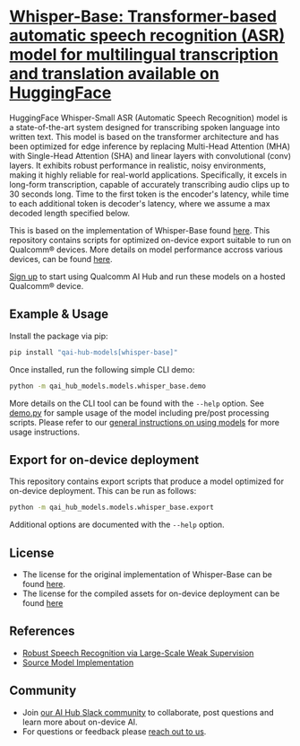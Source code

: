 # [Whisper-Base: Transformer-based automatic speech recognition (ASR) model for multilingual transcription and translation available on HuggingFace](https://aihub.qualcomm.com/models/whisper_base)

HuggingFace Whisper-Small ASR (Automatic Speech Recognition) model is a state-of-the-art system designed for transcribing spoken language into written text. This model is based on the transformer architecture and has been optimized for edge inference by replacing Multi-Head Attention (MHA) with Single-Head Attention (SHA) and linear layers with convolutional (conv) layers. It exhibits robust performance in realistic, noisy environments, making it highly reliable for real-world applications. Specifically, it excels in long-form transcription, capable of accurately transcribing audio clips up to 30 seconds long. Time to the first token is the encoder's latency, while time to each additional token is decoder's latency, where we assume a max decoded length specified below.

This is based on the implementation of Whisper-Base found [here](https://github.com/huggingface/transformers/tree/v4.42.3/src/transformers/models/whisper). This repository contains scripts for optimized on-device
export suitable to run on Qualcomm® devices. More details on model performance
accross various devices, can be found [here](https://aihub.qualcomm.com/models/whisper_base).

[Sign up](https://myaccount.qualcomm.com/signup) to start using Qualcomm AI Hub and run these models on a hosted Qualcomm® device.




## Example & Usage

Install the package via pip:
```bash
pip install "qai-hub-models[whisper-base]"
```


Once installed, run the following simple CLI demo:

```bash
python -m qai_hub_models.models.whisper_base.demo
```
More details on the CLI tool can be found with the `--help` option. See
[demo.py](demo.py) for sample usage of the model including pre/post processing
scripts. Please refer to our [general instructions on using
models](../../../#getting-started) for more usage instructions.

## Export for on-device deployment

This repository contains export scripts that produce a model optimized for
on-device deployment. This can be run as follows:

```bash
python -m qai_hub_models.models.whisper_base.export
```
Additional options are documented with the `--help` option.


## License
* The license for the original implementation of Whisper-Base can be found
  [here](https://github.com/huggingface/transformers/blob/v4.42.3/LICENSE).
* The license for the compiled assets for on-device deployment can be found [here](https://qaihub-public-assets.s3.us-west-2.amazonaws.com/qai-hub-models/Qualcomm+AI+Hub+Proprietary+License.pdf)


## References
* [Robust Speech Recognition via Large-Scale Weak Supervision](https://cdn.openai.com/papers/whisper.pdf)
* [Source Model Implementation](https://github.com/huggingface/transformers/tree/v4.42.3/src/transformers/models/whisper)



## Community
* Join [our AI Hub Slack community](https://aihub.qualcomm.com/community/slack) to collaborate, post questions and learn more about on-device AI.
* For questions or feedback please [reach out to us](mailto:ai-hub-support@qti.qualcomm.com).
